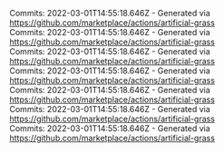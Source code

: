 Commits: 2022-03-01T14:55:18.646Z - Generated via https://github.com/marketplace/actions/artificial-grass
<br>
Commits: 2022-03-01T14:55:18.646Z - Generated via https://github.com/marketplace/actions/artificial-grass
<br>
Commits: 2022-03-01T14:55:18.646Z - Generated via https://github.com/marketplace/actions/artificial-grass
<br>
Commits: 2022-03-01T14:55:18.646Z - Generated via https://github.com/marketplace/actions/artificial-grass
<br>
Commits: 2022-03-01T14:55:18.646Z - Generated via https://github.com/marketplace/actions/artificial-grass
<br>
Commits: 2022-03-01T14:55:18.646Z - Generated via https://github.com/marketplace/actions/artificial-grass
<br>
Commits: 2022-03-01T14:55:18.646Z - Generated via https://github.com/marketplace/actions/artificial-grass
<br>

